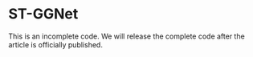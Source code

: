 # ST-GGNet
This is an incomplete code. We will release the complete code after the article is officially published.
